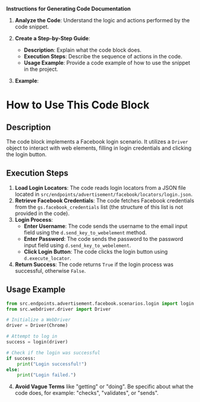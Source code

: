 **Instructions for Generating Code Documentation**

1. **Analyze the Code**: Understand the logic and actions performed by the code snippet.

2. **Create a Step-by-Step Guide**:
    - **Description**: Explain what the code block does.
    - **Execution Steps**: Describe the sequence of actions in the code.
    - **Usage Example**: Provide a code example of how to use the snippet in the project.

3. **Example**:

How to Use This Code Block
=========================================================================================

Description
-------------------------
The code block implements a Facebook login scenario. It utilizes a `Driver` object to interact with web elements, filling in login credentials and clicking the login button.

Execution Steps
-------------------------
1. **Load Login Locators**: The code reads login locators from a JSON file located in `src/endpoints/advertisement/facebook/locators/login.json`.
2. **Retrieve Facebook Credentials**: The code fetches Facebook credentials from the `gs.facebook_credentials` list (the structure of this list is not provided in the code).
3. **Login Process**:
   - **Enter Username**: The code sends the username to the email input field using the `d.send_key_to_webelement` method.
   - **Enter Password**: The code sends the password to the password input field using `d.send_key_to_webelement`.
   - **Click Login Button**: The code clicks the login button using `d.execute_locator`.
4. **Return Success**: The code returns `True` if the login process was successful, otherwise `False`. 

Usage Example
-------------------------

```python
from src.endpoints.advertisement.facebook.scenarios.login import login
from src.webdriver.driver import Driver

# Initialize a WebDriver
driver = Driver(Chrome) 

# Attempt to log in
success = login(driver)

# Check if the login was successful
if success:
    print("Login successful!")
else:
    print("Login failed.")
```

4. **Avoid Vague Terms** like "getting" or "doing". Be specific about what the code does, for example: "checks", "validates", or "sends".